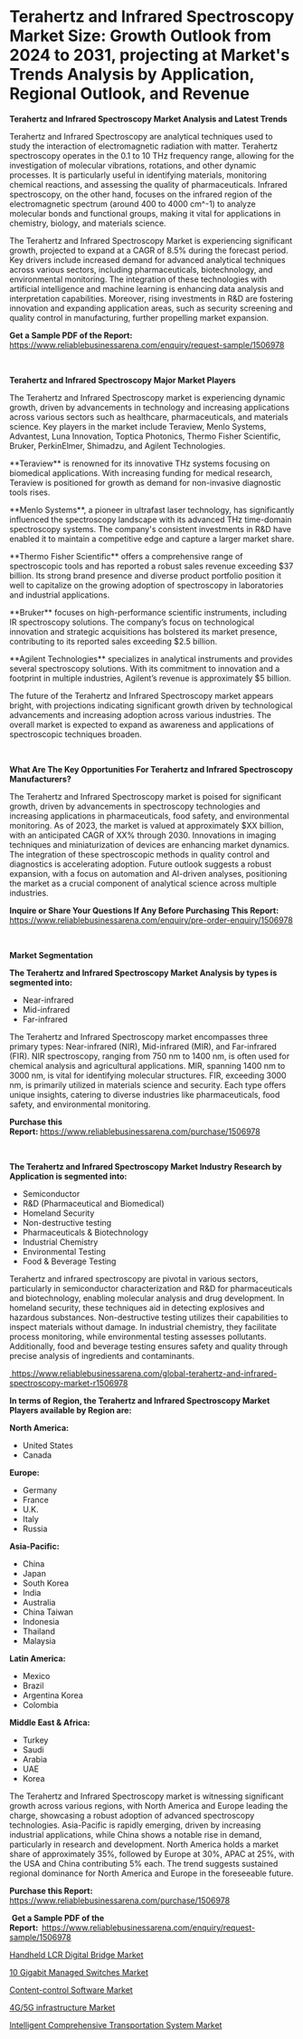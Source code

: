 <p><h1>Terahertz and Infrared Spectroscopy Market Size: Growth Outlook from 2024 to 2031, projecting at Market's Trends Analysis by Application, Regional Outlook, and Revenue</h1></p><p><strong>Terahertz and Infrared Spectroscopy Market Analysis and Latest Trends</strong></p>
<p><p>Terahertz and Infrared Spectroscopy are analytical techniques used to study the interaction of electromagnetic radiation with matter. Terahertz spectroscopy operates in the 0.1 to 10 THz frequency range, allowing for the investigation of molecular vibrations, rotations, and other dynamic processes. It is particularly useful in identifying materials, monitoring chemical reactions, and assessing the quality of pharmaceuticals. Infrared spectroscopy, on the other hand, focuses on the infrared region of the electromagnetic spectrum (around 400 to 4000 cm^-1) to analyze molecular bonds and functional groups, making it vital for applications in chemistry, biology, and materials science.</p><p>The Terahertz and Infrared Spectroscopy Market is experiencing significant growth, projected to expand at a CAGR of 8.5% during the forecast period. Key drivers include increased demand for advanced analytical techniques across various sectors, including pharmaceuticals, biotechnology, and environmental monitoring. The integration of these technologies with artificial intelligence and machine learning is enhancing data analysis and interpretation capabilities. Moreover, rising investments in R&D are fostering innovation and expanding application areas, such as security screening and quality control in manufacturing, further propelling market expansion.</p></p>
<p><strong>Get a Sample PDF of the Report:&nbsp;</strong> <a href="https://www.reliablebusinessarena.com/enquiry/request-sample/1506978?utm_campaign=1835&utm_medium=2&utm_source=Github&utm_content=ia&utm_term=07122024&utm_id=terahertz-and-infrared-spectroscopy">https://www.reliablebusinessarena.com/enquiry/request-sample/1506978</a></p>
<p>&nbsp;</p>
<p><strong>Terahertz and Infrared Spectroscopy Major Market Players</strong></p>
<p><p>The Terahertz and Infrared Spectroscopy market is experiencing dynamic growth, driven by advancements in technology and increasing applications across various sectors such as healthcare, pharmaceuticals, and materials science. Key players in the market include Teraview, Menlo Systems, Advantest, Luna Innovation, Toptica Photonics, Thermo Fisher Scientific, Bruker, PerkinElmer, Shimadzu, and Agilent Technologies.</p><p>**Teraview** is renowned for its innovative THz systems focusing on biomedical applications. With increasing funding for medical research, Teraview is positioned for growth as demand for non-invasive diagnostic tools rises.</p><p>**Menlo Systems**, a pioneer in ultrafast laser technology, has significantly influenced the spectroscopy landscape with its advanced THz time-domain spectroscopy systems. The company's consistent investments in R&D have enabled it to maintain a competitive edge and capture a larger market share.</p><p>**Thermo Fisher Scientific** offers a comprehensive range of spectroscopic tools and has reported a robust sales revenue exceeding $37 billion. Its strong brand presence and diverse product portfolio position it well to capitalize on the growing adoption of spectroscopy in laboratories and industrial applications.</p><p>**Bruker** focuses on high-performance scientific instruments, including IR spectroscopy solutions. The company’s focus on technological innovation and strategic acquisitions has bolstered its market presence, contributing to its reported sales exceeding $2.5 billion.</p><p>**Agilent Technologies** specializes in analytical instruments and provides several spectroscopy solutions. With its commitment to innovation and a footprint in multiple industries, Agilent’s revenue is approximately $5 billion.</p><p>The future of the Terahertz and Infrared Spectroscopy market appears bright, with projections indicating significant growth driven by technological advancements and increasing adoption across various industries. The overall market is expected to expand as awareness and applications of spectroscopic techniques broaden.</p></p>
<p>&nbsp;</p>
<p><strong>What Are The Key Opportunities For Terahertz and Infrared Spectroscopy Manufacturers?</strong></p>
<p><p>The Terahertz and Infrared Spectroscopy market is poised for significant growth, driven by advancements in spectroscopy technologies and increasing applications in pharmaceuticals, food safety, and environmental monitoring. As of 2023, the market is valued at approximately $XX billion, with an anticipated CAGR of XX% through 2030. Innovations in imaging techniques and miniaturization of devices are enhancing market dynamics. The integration of these spectroscopic methods in quality control and diagnostics is accelerating adoption. Future outlook suggests a robust expansion, with a focus on automation and AI-driven analyses, positioning the market as a crucial component of analytical science across multiple industries.</p></p>
<p><strong>Inquire or Share Your Questions If Any Before Purchasing This Report:</strong> <a href="https://www.reliablebusinessarena.com/enquiry/pre-order-enquiry/1506978?utm_campaign=1835&utm_medium=2&utm_source=Github&utm_content=ia&utm_term=07122024&utm_id=terahertz-and-infrared-spectroscopy">https://www.reliablebusinessarena.com/enquiry/pre-order-enquiry/1506978</a></p>
<p>&nbsp;</p>
<p><strong>Market Segmentation</strong></p>
<p><strong>The Terahertz and Infrared Spectroscopy Market Analysis by types is segmented into:</strong></p>
<p><ul><li>Near-infrared</li><li>Mid-infrared</li><li>Far-infrared</li></ul></p>
<p><p>The Terahertz and Infrared Spectroscopy market encompasses three primary types: Near-infrared (NIR), Mid-infrared (MIR), and Far-infrared (FIR). NIR spectroscopy, ranging from 750 nm to 1400 nm, is often used for chemical analysis and agricultural applications. MIR, spanning 1400 nm to 3000 nm, is vital for identifying molecular structures. FIR, exceeding 3000 nm, is primarily utilized in materials science and security. Each type offers unique insights, catering to diverse industries like pharmaceuticals, food safety, and environmental monitoring.</p></p>
<p><strong>Purchase this Report:&nbsp;</strong><a href="https://www.reliablebusinessarena.com/purchase/1506978?utm_campaign=1835&utm_medium=2&utm_source=Github&utm_content=ia&utm_term=07122024&utm_id=terahertz-and-infrared-spectroscopy">https://www.reliablebusinessarena.com/purchase/1506978</a></p>
<p>&nbsp;</p>
<p><strong>The Terahertz and Infrared Spectroscopy Market Industry Research by Application is segmented into:</strong></p>
<p><ul><li>Semiconductor</li><li>R&D (Pharmaceutical and Biomedical)</li><li>Homeland Security</li><li>Non-destructive testing</li><li>Pharmaceuticals & Biotechnology</li><li>Industrial Chemistry</li><li>Environmental Testing</li><li>Food & Beverage Testing</li></ul></p>
<p><p>Terahertz and infrared spectroscopy are pivotal in various sectors, particularly in semiconductor characterization and R&D for pharmaceuticals and biotechnology, enabling molecular analysis and drug development. In homeland security, these techniques aid in detecting explosives and hazardous substances. Non-destructive testing utilizes their capabilities to inspect materials without damage. In industrial chemistry, they facilitate process monitoring, while environmental testing assesses pollutants. Additionally, food and beverage testing ensures safety and quality through precise analysis of ingredients and contaminants.</p></p>
<p><a href="https://www.reliablebusinessarena.com/global-terahertz-and-infrared-spectroscopy-market-r1506978?utm_campaign=1835&utm_medium=2&utm_source=Github&utm_content=ia&utm_term=07122024&utm_id=terahertz-and-infrared-spectroscopy">&nbsp;https://www.reliablebusinessarena.com/global-terahertz-and-infrared-spectroscopy-market-r1506978</a></p>
<p><strong>In terms of Region, the Terahertz and Infrared Spectroscopy Market Players available by Region are:</strong></p>
<p>
    <p> <strong> North America: </strong>
        <ul>
            <li>United States</li>
            <li>Canada</li>
        </ul>
        </p> 
    <p> <strong> Europe: </strong>
        <ul>
            <li>Germany</li>
            <li>France</li>
            <li>U.K.</li>
            <li>Italy</li>
            <li>Russia</li>
        </ul>
        </p> 
    <p> <strong> Asia-Pacific: </strong>
        <ul>
            <li>China</li>
            <li>Japan</li>
            <li>South Korea</li>
            <li>India</li>
            <li>Australia</li>
            <li>China Taiwan</li>
            <li>Indonesia</li>
            <li>Thailand</li>
            <li>Malaysia</li>
        </ul>
        </p> 
    <p> <strong> Latin America: </strong>
        <ul>
            <li>Mexico</li>
            <li>Brazil</li>
            <li>Argentina Korea</li>
            <li>Colombia</li>
        </ul>
        </p> 
    <p> <strong> Middle East & Africa: </strong>
        <ul>
            <li>Turkey</li>
            <li>Saudi</li>
            <li>Arabia</li>
            <li>UAE</li>
            <li>Korea</li>
        </ul>
    </p>
    </p>
<p><p>The Terahertz and Infrared Spectroscopy market is witnessing significant growth across various regions, with North America and Europe leading the charge, showcasing a robust adoption of advanced spectroscopy technologies. Asia-Pacific is rapidly emerging, driven by increasing industrial applications, while China shows a notable rise in demand, particularly in research and development. North America holds a market share of approximately 35%, followed by Europe at 30%, APAC at 25%, with the USA and China contributing 5% each. The trend suggests sustained regional dominance for North America and Europe in the foreseeable future.</p></p>
<p><strong>Purchase this Report: </strong><a href="https://www.reliablebusinessarena.com/purchase/1506978?utm_campaign=1835&utm_medium=2&utm_source=Github&utm_content=ia&utm_term=07122024&utm_id=terahertz-and-infrared-spectroscopy">https://www.reliablebusinessarena.com/purchase/1506978</a></p>
<p>&nbsp;<strong>Get a Sample PDF of the Report:&nbsp;&nbsp;</strong><a href="https://www.reliablebusinessarena.com/enquiry/request-sample/1506978?utm_campaign=1835&utm_medium=2&utm_source=Github&utm_content=ia&utm_term=07122024&utm_id=terahertz-and-infrared-spectroscopy">https://www.reliablebusinessarena.com/enquiry/request-sample/1506978</a></p>
<p><strong></strong></p>
<p><p><a href="https://issuu.com/reportprime-2/docs/handheld-lcr-digital-bridge-market-size-2030.pptx?utm_campaign=1835&utm_medium=2&utm_source=Github&utm_content=ia&utm_term=07122024&utm_id=terahertz-and-infrared-spectroscopy">Handheld LCR Digital Bridge Market</a></p><p><a href="https://issuu.com/reportprime-2/docs/10-gigabit-managed-switches-market-size-2030.pptx?utm_campaign=1835&utm_medium=2&utm_source=Github&utm_content=ia&utm_term=07122024&utm_id=terahertz-and-infrared-spectroscopy">10 Gigabit Managed Switches Market</a></p><p><a href="https://www.linkedin.com/pulse/key-trends-growth-drivers-content-control-software-market-striking-jo4wf?utm_campaign=1835&utm_medium=2&utm_source=Github&utm_content=ia&utm_term=07122024&utm_id=terahertz-and-infrared-spectroscopy">Content-control Software Market</a></p><p><a href="https://www.linkedin.com/pulse/examining-4g5g-infrastructure-market-growth-size-trends-using-jwl8f?utm_campaign=1835&utm_medium=2&utm_source=Github&utm_content=ia&utm_term=07122024&utm_id=terahertz-and-infrared-spectroscopy">4G/5G infrastructure Market</a></p><p><a href="https://www.linkedin.com/pulse/the-hashub-gdiff?utm_campaign=1835&utm_medium=2&utm_source=Github&utm_content=ia&utm_term=07122024&utm_id=terahertz-and-infrared-spectroscopy">Intelligent Comprehensive Transportation System Market</a></p></p>